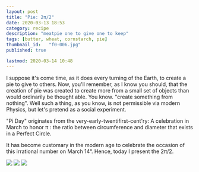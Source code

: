 ```yaml
---
layout: post
title: "Pie: 2π/2"
date: 2020-03-13 18:53
category: recipe
description: "meatpie one to give one to keep"
tags: [butter, wheat, cornstarch, pie]
thumbnail_id:	"f0-006.jpg"
published: true

lastmod: 2020-03-14 10:48
---
```


I suppose it's come time, as it does every turning of the Earth, to create a pie to give to others. Now, you'll remember, as I know you should, that the creation of pie was created to create more from a small set of objects than would ordinarily be thought able. You know. "create something from nothing". Well such a thing, as you know, is not permissible via modern Physics, but let's pretend as a social experiment. 

"Pi Day" originates from the very-early-twentifirst-cent'ry: A celebration in March to honor π : the ratio between circumference and diameter that exists in a Perfect Circle. 

It has become customary in the modern age to celebrate the occasion of this irrational number on March 14°. Hence, today I present the 2π/2.

<img src="{{ site.url }}/assets/img/2pi_2-paper.jpg" max-width="1000" />

<img src="{{ site.url }}/assets/img/2pi_2-unbaked.jpg" max-width="1000" />

<img src="{{ site.url }}/assets/img/2pi_2-baked.jpg" max-width="1000" />
